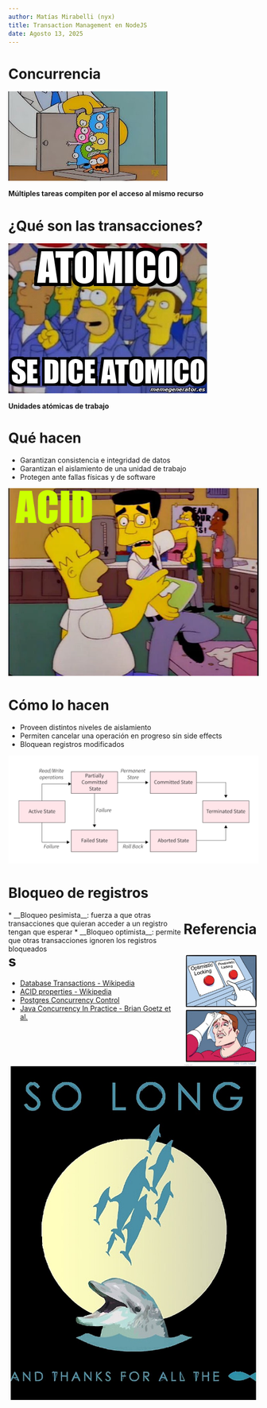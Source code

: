 ```yaml
---
author: Matías Mirabelli (nyx)
title: Transaction Management en NodeJS
date: Agosto 13, 2025
---
```


# Concurrencia

![](image/concurrencia.png)

__Múltiples tareas compiten por el acceso al mismo recurso__

# ¿Qué son las transacciones?

![](image/atomico.png)

**Unidades atómicas de trabajo**

# Qué hacen

* Garantizan consistencia e integridad de datos
* Garantizan el aislamiento de una unidad de trabajo
* Protegen ante fallas físicas y de software

![](image/acid.png)
 
# Cómo lo hacen

* Proveen distintos niveles de aislamiento
* Permiten cancelar una operación en progreso sin side effects
* Bloquean registros modificados

![](image/transaction-states.png)

# Bloqueo de registros

<div style="float: left; width: 70%;">
* __Bloqueo pesimista__: fuerza a que otras transacciones que quieran acceder a un registro tengan que esperar
* __Bloqueo optimista__: permite que otras transacciones ignoren los registros bloqueados
</div>

<img src="image/locking.png" style="float: right; margin-left: 1em; max-width: 30%">

# Referencias

* [Database Transactions - Wikipedia](https://en.wikipedia.org/wiki/Database_transaction)
* [ACID properties - Wikipedia](https://en.wikipedia.org/wiki/ACID)
* [Postgres Concurrency Control](https://www.postgresql.org/docs/current/mvcc.html)
* [Java Concurrency In Practice - Brian Goetz et al.](https://libgen.li/ads.php?md5=26544cc9a44791828d3c53cd03c07c35)

![](image/hasta_luego.png)
